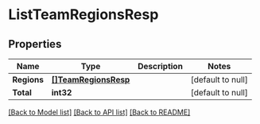 # ListTeamRegionsResp

## Properties
Name | Type | Description | Notes
------------ | ------------- | ------------- | -------------
**Regions** | [**[]TeamRegionsResp**](TeamRegionsResp.md) |  | [default to null]
**Total** | **int32** |  | [default to null]

[[Back to Model list]](../README.md#documentation-for-models) [[Back to API list]](../README.md#documentation-for-api-endpoints) [[Back to README]](../README.md)


